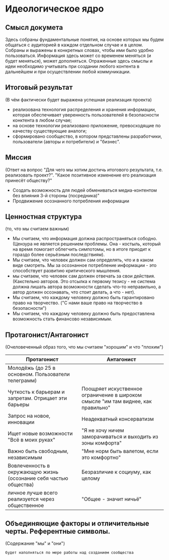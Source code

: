 # Идеологическое ядро

## Смысл докумета

Здесь собраны фундаментальные понятия, на основе которых мы будем общаться с аудиторией в каждом отдельном случае и в целом.
Собраны и выражены в конкретных словах, чтобы ими было удобно пользоваться. 
Информация здесь может со временем меняться (и будет меняться), может дополняться.
Отраженные здесь смыслы и идеи необходимо учитывать при создании любого контента в дальнейшем и при осуществлении любой коммуникации.

## Итоговый результат
(В чём фактически будет выражена успешная реализация проекта)

- реализована технология распределения и хранения информации, которая обеспечивает уверенность пользователей в безопасности конктента в любом случае;
- на основе технологии реализовано приложение, превосходящие по качеству существующие аналоги;
- сформировано сообщество, в котором представлены разработчики, пользователи (авторы и потребители) и "бизнес".

## Миссия
(Ответ на вопрос "Для чего мы хотим достичь итогового результата, т.е. реализовать проект?". "Какое позитивное изменение его реализация принесёт обществу?"

- Создать возможность для людей обмениваться медиа-контентом без влияния 3-й стороны (посредника)"
- Продвижение осознанного потребления информации

## Ценностная структура
(то, что мы считаем важным)

- Мы считаем, что информация должна распространяться сободно. (Цензура не является решением проблемы. Она - костыль, который на время помогает облегчить симпотомы, но в итоге приодит к гораздо более серьёзным последствиям).
- Мы считаем, что человек должен сам определять, что и в каком виде смотреть. Мы за осознанное потребление информации - это способствует развитию критического мышления.
- мы считаем, что человек сам должен отвечать за свои действия. (Какстельно авторов. Это отсылка к первому тезису - не система должна лишать автора возможности сделать что-то неправильно, а автор должен осознавать, что стоит делать, а что - нет).
- Мы считаем, что каждому человеку должно быть гарантировано право на творчество. ("С нами ваше право на творчество в безопасности")
- Мы считаем, что каждому человеку должно быть предоставлена возможность стать финансово независимым.

## Протагонист/Антагонист
(Очеловеченный образ того, что мы считаем "хорошим" и что "плохим")

| Протагонист    | Антагонист |
| ---      | ---       |
|  Молодёжь (до 25 в основном. Пользователи телеграмм)  |     |
|   Чуткость к барьерам и запретам. Отрицает эти барьеры |   Поощряет искуственное ограничение в широком смысле "им там виднее, как правильно"  |
| Запрос на новое, инновации   |  Неадекватный консерватизм   |
| Ищет новые возможности "Всё в моих руках"   |  "Я не хочу ничем заморачиваться и выходить из зоны комфорта"   |
|  Важно быть свободным, независимым  | "Мне норм быть валетом, если это комфортно"    |
|  Вовлеченность в окружающую жизнь (осознание себя частью общества)  |   Безразличие к социуму, как целому  |
|  личное лучше всего реализуется через общественное  | "Общее - значит ничьё"    |


## Объединяющие факторы и отличительные черты. Референтные символы.
(Содержание "мы" и "они")

`будет наполняться по мере работы над созданием сообщества`
